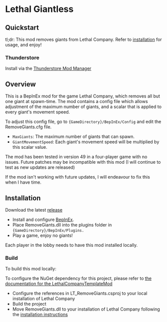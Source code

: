 # Lethal Giantless

## Quickstart
tl;dr: This mod removes giants from Lethal Company.
Refer to [installation](#installation) for usage, and enjoy!

### Thunderstore
Install via the [Thunderstore Mod Manager](https://thunderstore.io/c/lethal-company/p/Flone/LethalGiantless/) 


## Overview
This is a BepInEx mod for the game Lethal Company, which removes all but one giant at spawn-time.
The mod contains a config file which allows adjustment of the maximum number of giants, and a scalar
that is applied to every giant's movement speed.

To adjust this config file, go to ``{GameDirectory}/BepInEx/Config`` and edit the RemoveGiants.cfg file.

- ``MaxGiants``: The maximum number of giants that can spawn.
- ``GiantMovementSpeed``: Each giant's movement speed will be multiplied by this scalar value.

The mod has been tested in version 49 in a four-player game with no issues. Future patches may be incompatible with this mod (I will continue to test as new updates are released)

If the mod isn't working with future updates, I will endeavour to fix this when I have time.

## Installation

Download the latest [release](https://github.com/flinn-fraher/LethalGiantless/releases)

- Install and configure [BepInEx](https://thunderstore.io/c/lethal-company/p/BepInEx/BepInExPack/).
- Place RemoveGiants.dll into the plugins folder in ``{GameDirectory}/BepInEx/Plugins.``
- Play a game, enjoy no giants!

Each player in the lobby needs to have this mod installed locally.

### Build

To build this mod locally:

To configure the NuGet dependency for this project, please refer to [the documentation for the LethalCompanyTemplateMod](https://github.com/LethalCompany/LethalCompanyModdingWiki/wiki/Starting-a-mod#adding-nuget-source)

- Configure the references in LT_RemoveGiants.csproj to your local installation of Lethal Company
- Build the project
- Move RemoveGiants.dll to your installation of Lethal Company following the [installation instructions](#installation)


